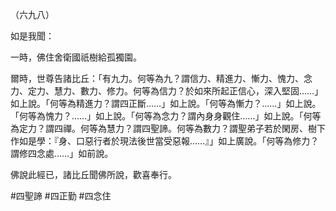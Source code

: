（六九八）

如是我聞：

一時，佛住舍衛國祇樹給孤獨園。

爾時，世尊告諸比丘：「有九力。何等為九？謂信力、精進力、慚力、愧力、念力、定力、慧力、數力、修力。何等為信力？於如來所起正信心，深入堅固……」如上說。「何等為精進力？謂四正斷……」如上說。「何等為慚力？……」如上說。「何等為愧力？……」如上說。「何等為念力？謂內身身觀住……」如上說。「何等為定力？謂四禪。何等為慧力？謂四聖諦。何等為數力？謂聖弟子若於閑房、樹下作如是學：『身、口惡行者於現法後世當受惡報……』」如上廣說。「何等為修力？謂修四念處……」如前說。

佛說此經已，諸比丘聞佛所說，歡喜奉行。



#四聖諦
#四正勤
#四念住
